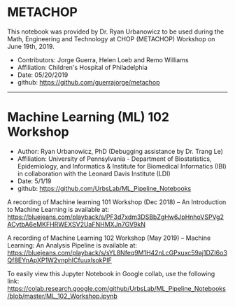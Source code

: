 # METACHOP

This notebook was provided by Dr. Ryan Urbanowicz to be used during the Math, Engineering and Technology at CHOP (METACHOP) Workshop on June 19th, 2019.

* Contributors: Jorge Guerra, Helen Loeb and Remo Williams
*  Affiliation: Children's Hospital of Philadelphia
* Date: 05/20/2019
* github: https://github.com/guerrajorge/metachop

***
# Machine Learning (ML) 102 Workshop
* Author: Ryan Urbanowicz, PhD (Debugging assistance by Dr. Trang Le)
*  Affiliation: University of Pennsylvania - Department of Biostatistics, Epidemiology, and Informatics & Institute for Biomedical Informatics (IBI) in collaboration with the Leonard Davis Institute (LDI)
* Date: 5/1/19
* github: https://github.com/UrbsLab/ML_Pipeline_Notebooks

A recording of Machine learning 101 Workshop (Dec 2018) – An Introduction to Machine Learning is available at:  
https://bluejeans.com/playback/s/PF3d7xdm3DSBbZgHw6JpHnhoVSPVg2ACytbA6eMKFHRWEXSV2UaFNHMXJn7GV9kN

A recording of Machine Learning 102 Workshop (May 2019) – Machine Learning: An Analysis Pipeline is available at:
https://bluejeans.com/playback/s/sYL8Nfeq9M1H42nLcGPxuxc59aj1DZI6o3Qf8EYnApXP1W2vnphICfuuxlsokPIF

To easily view this Jupyter Notebook in Google collab, use the following link: 
https://colab.research.google.com/github/UrbsLab/ML_Pipeline_Notebooks/blob/master/ML_102_Workshop.ipynb